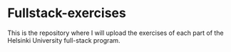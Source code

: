 # Fullstack-exercises

This is the repository where I will upload the exercises of each part of the Helsinki University full-stack program.
